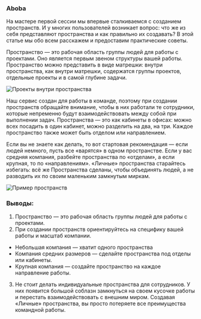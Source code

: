 ### **Aboba**
На мастере первой сессии мы впервые сталкиваемся с созданием пространств. И у многих пользователей возникает вопрос: что же из себя представляют пространства и как правильно их создавать? В этой статье мы обо всем расскажем и предоставим практические советы.

Пространство — это рабочая область группы людей для работы с проектами. Оно является первым звеном структуры вашей работы. Пространство можно представить в виде матрешки: внутри пространства, как внутри матрешки, содержатся группы проектов, отдельные проекты и в самой глубине задачи.

![Проекты внутри пространства](/assets/imgs/chto-iz-sebja-predstavljajut-prostranstva-i-kak-ih-sozdavat/spaces-and-projects.png 'Проекты внутри пространства')

Наш сервис создан для работы в команде, поэтому при создании пространств обращайте внимание, чтобы в них работали те сотрудники, которые непременно будут взаимодействовать между собой при выполнении задач. Пространства — это как кабинеты в офисах: можно всех посадить в один кабинет, можно разделить на два, на три. Каждое пространство также может быть отделом или направлением.

Если вы не знаете как делать, то вот стартовая рекомендация — если людей немного, пусть все «варятся» в одном пространстве. Если у вас средняя компания, разбейте пространства по «отделам», а если крупная, то по «направлениям». «Личные» пространства старайтесь избегать: всё же Пространства сделаны, чтобы объединять людей, а не разводить их по своим маленьким замкнутым миркам.

![Пример пространств](/assets/imgs/chto-iz-sebja-predstavljajut-prostranstva-i-kak-ih-sozdavat/spaces.png 'Пример пространств')

### **Выводы:**

1. Пространство — это рабочая область группы людей для работы с проектами.
2. При создании пространств ориентируйтесь на специфику вашей работы и масштаб компании. 
  * Небольшая компания — хватит одного пространства
  * Компания средних размеров — сделайте пространства под отделы или кабинеты.
  * Крупная компания — создайте пространство на каждое направление работы.
3. Не стоит делать индивидуальные пространства для сотрудников. У них появится большой соблазн замкнуться на своем кусочке работы и перестать взаимодействовать с внешним миром. Создавая «Личные» пространства, вы просто потеряете все преимущества командной работы.